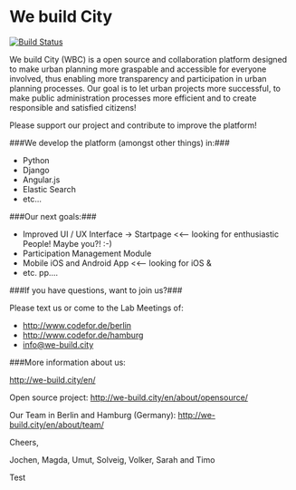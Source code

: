 We build City
=============

[![Build Status](https://travis-ci.org/webuildcity/wbc.svg)](https://travis-ci.org/webuildcity/wbc)

We build City (WBC) is a open source and collaboration platform designed to make urban planning more graspable and accessible for everyone involved, thus enabling more transparency and participation in urban planning processes. Our goal is to let urban projects more successful, to make public administration processes more efficient and to create responsible and satisfied citizens!

Please support our project and contribute to improve the platform! 

###We develop the platform (amongst other things) in:###
* Python
* Django
* Angular.js
* Elastic Search
* etc...


###Our next goals:###

* Improved UI / UX Interface -> Startpage <<-- looking for enthusiastic People! Maybe you?! :-)
* Participation Management Module
* Mobile iOS and Android App <<-- looking for iOS & 
* etc. pp....

###If you have questions, want to join us?###

Please text us or come to the Lab Meetings of:

* http://www.codefor.de/berlin
* http://www.codefor.de/hamburg
* info@we-build.city


###More information about us:

http://we-build.city/en/

Open source project:
http://we-build.city/en/about/opensource/

Our Team in Berlin and Hamburg (Germany):
http://we-build.city/en/about/team/




Cheers,

Jochen, Magda, Umut, Solveig, Volker, Sarah and Timo 

Test
